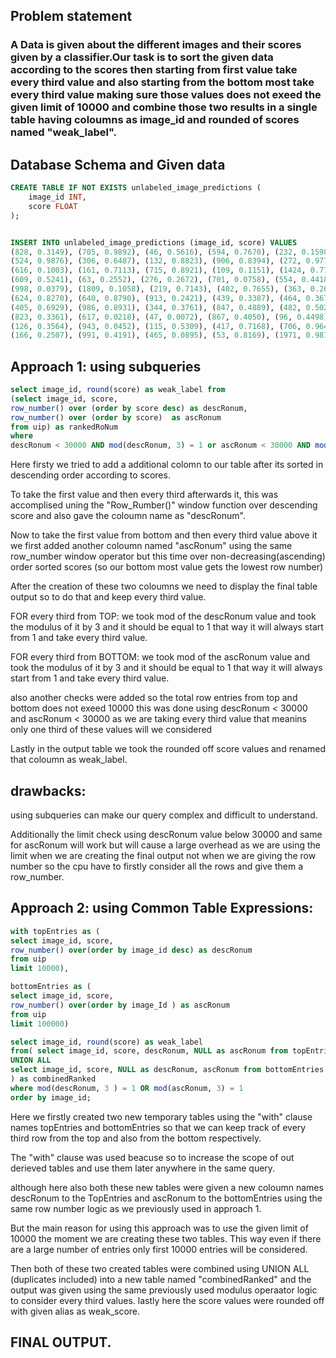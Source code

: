 ## Problem statement 
### A Data is given about the different images and their scores given by a classifier.Our task is to sort the given data according to the scores then starting from first value take every third value and also starting from the bottom most take every third value making sure those values does not exeed the given limit of 10000 and combine those two results in a single table having coloumns as image_id and rounded of scores named "weak_label".


## Database Schema and Given data

```sql
CREATE TABLE IF NOT EXISTS unlabeled_image_predictions (
    image_id INT,
    score FLOAT
);


INSERT INTO unlabeled_image_predictions (image_id, score) VALUES
(828, 0.3149), (705, 0.9892), (46, 0.5616), (594, 0.7670), (232, 0.1598), 
(524, 0.9876), (306, 0.6487), (132, 0.8823), (906, 0.8394), (272, 0.9778), 
(616, 0.1003), (161, 0.7113), (715, 0.8921), (109, 0.1151), (1424, 0.7790), 
(609, 0.5241), (63, 0.2552), (276, 0.2672), (701, 0.0758), (554, 0.4418), 
(998, 0.0379), (1809, 0.1058), (219, 0.7143), (402, 0.7655), (363, 0.2661), 
(624, 0.8270), (640, 0.8790), (913, 0.2421), (439, 0.3387), (464, 0.3674), 
(405, 0.6929), (986, 0.8931), (344, 0.3761), (847, 0.4889), (482, 0.5023), 
(823, 0.3361), (617, 0.0218), (47, 0.0072), (867, 0.4050), (96, 0.4498), 
(126, 0.3564), (943, 0.0452), (115, 0.5309), (417, 0.7168), (706, 0.9649), 
(166, 0.2507), (991, 0.4191), (465, 0.0895), (53, 0.8169), (1971, 0.9871);
```

## Approach 1: using subqueries
```sql
select image_id, round(score) as weak_label from
(select image_id, score, 
row_number() over (order by score desc) as descRonum,
row_number() over (order by score)  as ascRonum
from uip) as rankedRoNum
where
descRonum < 30000 AND mod(descRonum, 3) = 1 or ascRonum < 30000 AND mod(ascRonum,3) = 1 order by image_id;
```

Here firsty we tried to add a additional colomn to our table after its sorted in descending order according to scores.

To take the first value and then every third afterwards it, this was accomplised uning the "Row_Rumber()" window function over descending score and also gave the coloumn name as "descRonum".

Now to take the first value from bottom and then every third value above it we first added another coloumn named "ascRonum" using the same row_number window operator but this time over non-decreasing(ascending) order sorted scores (so our bottom most value gets the lowest row number)

After the creation of these two coloumns we need to display the final table output so to do that and keep every third value.

FOR every third from TOP: we took mod of the descRonum value and took the modulus of it by 3 and it should be equal to 1 that way it will always start from 1 and take every third value.

FOR every third from BOTTOM: we took mod of the ascRonum value and took the modulus of it by 3 and it should be equal to 1 that way it will always start from 1 and take every third value.

also another checks were added so the total row entries from top and bottom does not exeed 10000 this was done using descRonum < 30000 and ascRonum < 30000
as we are taking every third value that meanins only one third of these values will we considered 

Lastly in the output table we took the rounded off score values and renamed that coloumn as weak_label.


## drawbacks:

using subqueries can make our query complex and difficult to understand.

Additionally the limit check using descRonum value below 30000 and same for ascRonum will work but will cause a large overhead as we are using the limit when we are creating the final output not when we are giving the row number so the cpu have to firstly consider all the rows and give them a row_number.

## Approach 2: using Common Table Expressions:

```sql
with topEntries as (
select image_id, score,
row_number() over(order by image_id desc) as descRonum
from uip
limit 10000),

bottomEntries as (
select image_id, score,
row_number() over(order by image_Id ) as ascRonum
from uip
limit 100000)

select image_id, round(score) as weak_label
from( select image_id, score, descRonum, NULL as ascRonum from topEntries
UNION ALL
select image_id, score, NULL as descRonum, ascRonum from bottomEntries
) as combinedRanked
where mod(descRonum, 3 ) = 1 OR mod(ascRonum, 3) = 1
order by image_id;
```

Here we firstly created two new temporary tables using the "with" clause names topEntries and bottomEntries
so that we can keep track of every third row from the top and also from the bottom respectively.

The "with" clause was used beacuse so to increase the scope of out derieved tables and use them later anywhere in the same query.

although here also both these new tables were given a new coloumn names descRonum to the TopEntries and ascRonum to the bottomEntries using the same row number logic as we previously used in approach 1.

But the main reason for using this approach was to use the given limit of 10000 the moment we are creating these two tables. This way even if there are a large number of entries only first 10000 entries will be considered.

Then both of these two created tables were combined using UNION ALL (duplicates included) into a new table named "combinedRanked" and the output was given using the same previously used modulus operaator logic to consider every third values.
lastly here the score values were rounded off with given alias as weak_score.

## FINAL OUTPUT.





